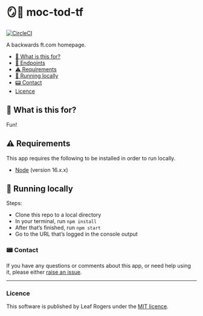 # 🪞📰 moc-tod-tf

[![CircleCI](https://circleci.com/gh/leafrogers/moc-tod-tf/tree/main.svg?style=svg&circle-token=1b7636f0004ad8bcdff1441f41e72898f8851e63)](https://circleci.com/gh/leafrogers/moc-tod-tf/tree/main)

A backwards ft.com homepage.

- [:thinking: What is this for?](#thinking-what-is-this-for)
- [:dart: Endpoints](#dart-endpoints)
- [:warning: Requirements](#warning-requirements)
- [:running: Running locally](#running-running-locally)
- [:pager: Contact](#pager-contact)
- [Licence](#licence)

## :thinking: What is this for?

Fun!

## :warning: Requirements

This app requires the following to be installed in order to run locally.

- [Node](https://www.nodejs.org) (version 16.x.x)

## :running: Running locally

Steps:

- Clone this repo to a local directory
- In your terminal, run `npm install`
- After that’s finished, run `npm start`
- Go to the URL that’s logged in the console output

### :pager: Contact

If you have any questions or comments about this app, or need help using it,
please either [raise an issue](https://github.com/leafrogers/moc-tod-tf/issues).

---

### Licence

This software is published by Leaf Rogers under the [MIT licence](http://opensource.org/licenses/MIT).

